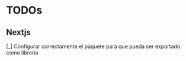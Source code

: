 # TODOs

## Nextjs

[_] Configurar correctamente el paquete para que pueda ser exportado como libreria